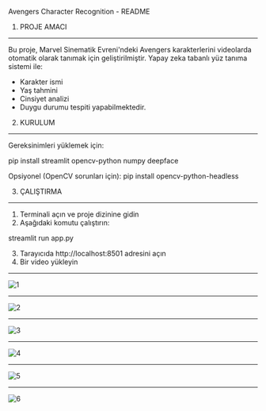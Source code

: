 Avengers Character Recognition - README

1. PROJE AMACI
-----------------
Bu proje, Marvel Sinematik Evreni'ndeki Avengers karakterlerini videolarda otomatik olarak tanımak için geliştirilmiştir. Yapay zeka tabanlı yüz tanıma sistemi ile:
- Karakter ismi
- Yaş tahmini
- Cinsiyet analizi
- Duygu durumu tespiti
yapabilmektedir.

2. KURULUM
-----------------
Gereksinimleri yüklemek için:

pip install streamlit opencv-python numpy deepface

Opsiyonel (OpenCV sorunları için):
pip install opencv-python-headless

3. ÇALIŞTIRMA
-----------------
1. Terminali açın ve proje dizinine gidin
2. Aşağıdaki komutu çalıştırın:

streamlit run app.py

3. Tarayıcıda http://localhost:8501 adresini açın
4. Bir video yükleyin 



-----------------



![1](https://github.com/user-attachments/assets/4f5a9fcd-4496-48f1-8e7b-4f1cadb09517)



-----------------



![2](https://github.com/user-attachments/assets/f0825639-5af6-4c1c-bbc8-37a96c23bfb9)



-----------------



![3](https://github.com/user-attachments/assets/6cb3cc27-8134-4045-9f00-7729613acafb)



-----------------



![4](https://github.com/user-attachments/assets/eda03f1b-e7a0-4005-b472-c18557364b15)



-----------------



![5](https://github.com/user-attachments/assets/c407ffd3-43af-47f3-9466-66fcd3d55c3d)



-----------------



![6](https://github.com/user-attachments/assets/4ab4c950-83dd-4d48-9793-e01b1a60392f)



